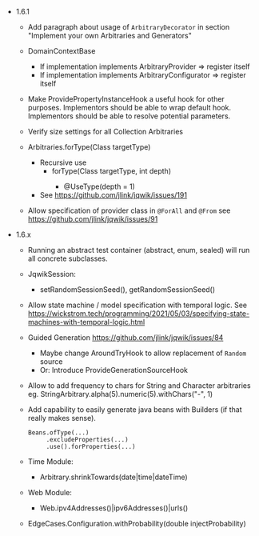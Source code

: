 - 1.6.1

    - Add paragraph about usage of `ArbitraryDecorator`
      in section "Implement your own Arbitraries and Generators"

    - DomainContextBase
      - If implementation implements ArbitraryProvider => register itself
      - If implementation implements ArbitraryConfigurator => register itself

    - Make ProvidePropertyInstanceHook a useful hook for other purposes.
      Implementors should be able to wrap default hook.
      Implementors should be able to resolve potential parameters.

    - Verify size settings for all Collection Arbitraries

    - Arbitraries.forType(Class<T> targetType)
        - Recursive use
            - forType(Class<T> targetType, int depth)
                - @UseType(depth = 1)
        - See https://github.com/jlink/jqwik/issues/191

    - Allow specification of provider class in `@ForAll` and `@From`
      see https://github.com/jlink/jqwik/issues/91


- 1.6.x

    - Running an abstract test container (abstract, enum, sealed) will run all concrete subclasses.

    - JqwikSession:
        - setRandomSessionSeed(), getRandomSessionSeed()

    - Allow state machine / model specification with temporal logic.
      See https://wickstrom.tech/programming/2021/05/03/specifying-state-machines-with-temporal-logic.html

    - Guided Generation
      https://github.com/jlink/jqwik/issues/84
        - Maybe change AroundTryHook to allow replacement of `Random` source
        - Or: Introduce ProvideGenerationSourceHook

    - Allow to add frequency to chars for String and Character arbitraries eg.
      StringArbitrary.alpha(5).numeric(5).withChars("-", 1)

    - Add capability to easily generate java beans with Builders
      (if that really makes sense).
      ```
      Beans.ofType(...)
           .excludeProperties(...)
           .use().forProperties(...)
      ```

    - Time Module:
        - <timebased>Arbitrary.shrinkTowards(date|time|dateTime)

    - Web Module:
        - Web.ipv4Addresses()|ipv6Addresses()|urls()

    - EdgeCases.Configuration.withProbability(double injectProbability)


